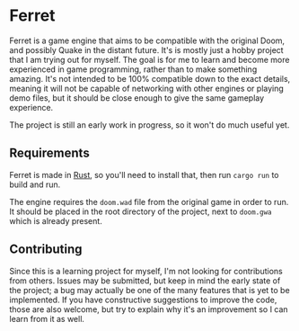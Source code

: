 # Ferret

Ferret is a game engine that aims to be compatible with the original Doom, and possibly Quake in the distant future. It's is mostly just a hobby project that I am trying out for myself. The goal is for me to learn and become more experienced in game programming, rather than to make something amazing. It's not intended to be 100% compatible down to the exact details, meaning it will not be capable of networking with other engines or playing demo files, but it should be close enough to give the same gameplay experience.

The project is still an early work in progress, so it won't do much useful yet.

## Requirements

Ferret is made in [Rust](https://www.rust-lang.org/), so you'll need to install that, then run `cargo run` to build and run.

The engine requires the `doom.wad` file from the original game in order to run. It should be placed in the root directory of the project, next to `doom.gwa` which is already present.

## Contributing

Since this is a learning project for myself, I'm not looking for contributions from others. Issues may be submitted, but keep in mind the early state of the project; a bug may actually be one of the many features that is yet to be implemented. If you have constructive suggestions to improve the code, those are also welcome, but try to explain why it's an improvement so I can learn from it as well.
